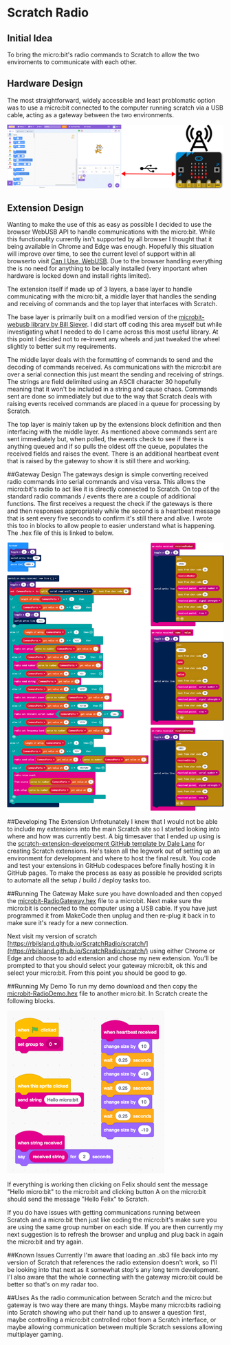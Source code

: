 # Scratch Radio
## Initial Idea
To bring the micro:bit's radio commands to Scratch to allow the two enviroments to communicate with each other.

## Hardware Design
The most straightforward, widely accessible and least problomatic option was to use a micro:bit connected to the computer running scratch via a USB cable, acting as a gateway between the two environments.

![A diagram representing the Scratch environment being connected to a micro:bit over a USB cable](./images/Scratch_USB_microbit.png)

## Extension Design
Wanting to make the use of this as easy as possible I decided to use the browser WebUSB API to handle communications with the micro:bit. While this functionality currently isn't supported by all browser I thought that it being available in Chrome and Edge was enough. Hopefully this situation will improve over time, to see the current level of support within all browserto visit [Can I Use, WebUSB](https://caniuse.com/webusb). Due to the browser handling everything the is no need for anything to be locally installed (very important when hardware is locked down and install rights limited).

The extension itself if made up of 3 layers, a base layer to handle communicating with the micro:bit, a middle layer that handles the sending and receiving of commands and the top layer that interfaces with Scratch.

The base layer is primarily built on a modified version of the [microbit-webusb library by Bill Siever](https://github.com/bsiever/microbit-webusb). I did start off coding this area myself but while investigating what I needed to do I came across this most useful library. At this point I decided not to re-invent any wheels and just tweaked the wheel slightly to better suit my requirements.

The middle layer deals with the formatting of commands to send and the decoding of commands received. As communications with the micro:bit are over a serial connection this just meant the sending and receiving of strings. The strings are field delimited using an ASCII character 30 hopefully meaning that it won't be included in a string and cause chaos. Commands sent are done so immediately but due to the way that Scratch deals with raising events received commands are placed in a queue for processing by Scratch.

The top layer is mainly taken up by the extensions block definition and then interfacing with the middle layer. As mentioned above commands sent are sent immediately but, when polled, the events check to see if there is anything queued and if so pulls the oldest off the queue, populates the received fields and raises the event. There is an additional heartbeat event that is raised by the gateway to show it is still there and working.

##Gateway Design
The gateways design is simple converting received radio commands into serial commands and visa versa. This allows the micro:bit's radio to act like it is directly connected to Scratch. On top of the standard radio commands / events there are a couple of additional functions. The first receives a request the check if the gateways is there and then responses appropriately while the second is a heartbeat message that is sent every five seconds to confirm it's still there and alive. I wrote this too in blocks to allow people to easier understand what is happening. The .hex file of this is linked to below.

![An image showing the block code that makes up the gateway](./images/Microbit_Gateway_Blocks.png)

##Developing The Extension
Unfrotunately I knew that I would not be able to include my extensions into the main Scratch site so I started looking into where and how was currently best. A big timesaver that I ended up using is the [scratch-extension-development GitHub template by Dale Lane](https://github.com/dalelane/scratch-extension-development) for creating Scratch extensions. He's taken all the legwork out of setting up an environment for development and where to host the final result. You code and test your extensions in GitHub codespaces before finally hosting it in GitHub pages. To make the process as easy as possible he provided scripts to automate all the setup / build / deploy tasks too.

##Running The Gateway
Make sure you have downloaded and then copyed the [microbit-RadioGateway.hex](https://github.com/RBilsland/ScratchRadio/blob/main/hex/microbit-RadioGateway.hex?raw=True) file to a microbit. Next make sure the micro:bit is connected to the computer using a USB cable. If you have just programmed it from MakeCode then unplug and then re-plug it back in to make sure it's ready for a new connection.

Next visit my version of scratch [https://rbilsland.github.io/ScratchRadio/scratch/](https://rbilsland.github.io/ScratchRadio/scratch/) using either Chrome or Edge and choose to add extension and chose my new extension. You'll be prompted to that you should select your gateway micro:bit, ok this and select your micro:bit. From this point you should be good to go.

##Running My Demo
To run my demo download and then copy the [microbit-RadioDemo.hex](https://github.com/RBilsland/ScratchRadio/blob/main/hex/microbit-RadioDemo.hex?raw=True) file to another micro:bit. In Scratch create the following blocks.

![Scratch micro:bit radio demo blocks](./images/Scratch_Demo_Blocks.png)

If everything is working then clicking on Felix should sent the message "Hello micro:bit" to the micro:bit and clicking button A on the micro:bit should send the message "Hello Felix" to Scratch.

If you do have issues with getting communications running between Scratch and a micro:bit then just like coding the micro:bit's make sure you are using the same group number on each side. If you are then currently my next suggestion is to refresh the browser and unplug and plug back in again the micro:bit and try again.

##Known Issues
Currently I'm aware that loading an .sb3 file back into my version of Scratch that references the radio extension doesn't work, so I'll be looking into that next as it somewhat stop's any long term development. I'l also aware that the whole connecting with the gateway micro:bit could be better so that's on my radar too.

##Uses
As the radio communication between Scratch and the micro:but gateway is two way there are many things. Maybe many micro:bits radioing into Scratch showing who put their hand up to answer a question first, maybe controlling a micro:bit controlled robot from a Scratch interface, or maybe allowing communication between multiple Scratch sessions allowing multiplayer gaming.